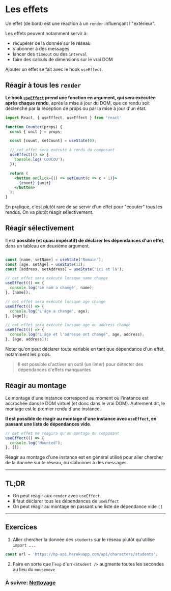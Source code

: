 # Les effets

Un effet (de bord) est une réaction à un `render` influençant l'"extérieur".

Les effets peuvent notamment servir à:
- récupérer de la donnée sur le réseau
- s'abonner à des messages
- lancer des `timeout` ou des `interval`
- faire des calculs de dimensions sur le vrai DOM

Ajouter un effet se fait avec le hook `useEffect`.

## Réagir à tous les `render`

**Le hook [`useEffect`](https://fr.reactjs.org/docs/hooks-reference.html#useeffect) prend une fonction en argument, qui sera exécutée après chaque rendu**, après la mise à jour du DOM, que ce rendu soit déclenché par la réception de props ou par la mise à jour d'un état.

```jsx
import React, { useEffect, useEffect } from 'react'

function Counter(props) {
  const { unit } = props;

  const [count, setCount] = useState(0);

  // cet effet sera exécuté à rendu du composant
  useEffect(() => {
    console.log('COUCOU');
  });

  return (
    <button onClick={() => setCount(c => c + 1)}>
      {count} {unit}
    </button>
  );
}
```

En pratique, c'est plutôt rare de se servir d'un effet pour "écouter" tous les rendus. On va plutôt réagir sélectivement.

## Réagir sélectivement

Il est **possible (et quasi impératif) de déclarer les dépendances d'un effet**, dans un tableau en deuxième argument.

```jsx

const [name, setName] = useState('Romain');
const [age, setAge] = useState(12);
const [address, setAddress] = useState('ici et là');

// cet effet sera exécuté lorsque name change
useEffect(() => {
  console.log('Le nom a changé', name);
}, [name]);

// cet effet sera exécuté lorsque age change
useEffect(() => {
  console.log("L'âge a changé", age);
}, [age]);

// cet effet sera exécuté lorsque age ou address change
useEffect(() => {
  console.log("L'âge et l'adresse ont changé", age, address);
}, [age, address]);
```

Noter qu'on peut déclarer toute variable en tant que dépendance d'un effet, notamment les props.

> Il est possible d'activer un outil (un linter) pour détecter des dépendances d'effets manquantes

## Réagir au montage

Le montage d'une instance correspond au moment où l'instance est accrochée dans le DOM virtuel (et donc dans le vrai DOM). Autrement dit, le montage est le premier rendu d'une instance.

**Il est possible de réagir au montage d'une instance avec `useEffect`, en passant une liste de dépendances vide**.

```jsx
// cet effet ne réagira qu'au montage du composant
useEffect(() => {
  console.log("Mounted");
}, []);
```

Réagir au montage d'une instance est en général utilisé pour aller chercher de la donnée sur le réseau, ou s'abonner à des messages.

---

## TL;DR

- On peut réagir aux `render` avec `useEffect`
- Il faut déclarer tous les dépendances de `useEffect`
- On peut réagir au montage en passant une liste de dépendance vide `[]`

---

## Exercices

1. Aller chercher la donnée des `students` sur le réseau plutôt qu'utilise `import ...`
```js
const url = 'https://hp-api.herokuapp.com/api/characters/students';
```

2. Faire en sorte que l'`exp` d'un `<Student />` augmente toutes les secondes au lieu du `mousemove`

### À suivre: [Nettoyage](./2_cleanup.md)
